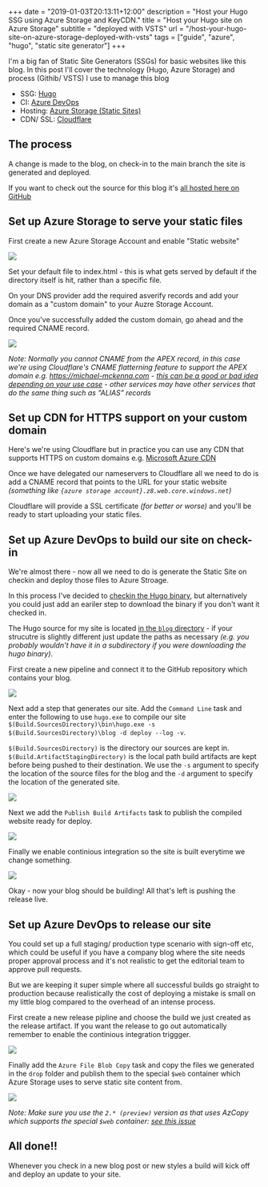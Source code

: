 +++
date = "2019-01-03T20:13:11+12:00"
description = "Host your Hugo SSG using Azure Storage and KeyCDN."
title = "Host your Hugo site on Azure Storage"
subtitle = "deployed with VSTS"
url = "/host-your-hugo-site-on-azure-storage-deployed-with-vsts"
tags = ["guide", "azure", "hugo", "static site generator"]
+++

I'm a big fan of Static Site Generators (SSGs) for basic websites like this blog. In this post I'll cover the technology (Hugo, Azure Storage) and process (Githib/ VSTS) I use to manage this blog

* SSG: [Hugo](https://gohugo.io/)
* CI: [Azure DevOps](https://visualstudio.microsoft.com/team-services/)
* Hosting: [Azure Storage (Static Sites)](https://docs.microsoft.com/en-us/azure/storage/blobs/storage-blob-static-website)
* CDN/ SSL: [Cloudflare](https://www.cloudflare.com/)

## The process

A change is made to the blog, on check-in to the main branch the site is generated and deployed.

If you want to check out the source for this blog it's [all hosted here on GitHub](https://github.com/myquay/michaelmckenna.com)

## Set up Azure Storage to serve your static files

First create a new Azure Storage Account and enable "Static website"

![](/images/azure-static-site.png)

Set your default file to index.html - this is what gets served by default if the directory itself is hit, rather than a specific file.

On your DNS provider add the required asverify records and add your domain as a "custom domain" to your Auzre Storage Account.

Once you've successfully added the custom domain, go ahead and the required CNAME record.

![](/images/azure-static-site-custom-domain.png)

_Note: Normally you cannot CNAME from the APEX record, in this case we're using Cloudflare's CNAME flatterning feature to support the APEX domain e.g. https://michael-mckenna.com - [this can be a good or bad idea depending on your use case](/should-i-use-www-or-not/) - other services may have other services that do the same thing such as "ALIAS" records_

## Set up CDN for HTTPS support on your custom domain

Here's we're using Cloudflare but in practice you can use any CDN that supports HTTPS on custom domains e.g. [Microsoft Azure CDN](https://docs.microsoft.com/en-us/azure/storage/blobs/storage-https-custom-domain-cdn)

Once we have delegated our nameservers to Cloudflare all we need to do is add a CNAME record that points to the URL for your static website _(something like `{azure storage account}.z8.web.core.windows.net`)_

Cloudflare will provide a SSL certificate _(for better or worse)_ and you'll be ready to start uploading your static files.

## Set up Azure DevOps to build our site on check-in

We're almost there - now all we need to do is generate the Static Site on checkin and deploy those files to Azure Stroage.

In this process I've decided to [checkin the Hugo binary](https://github.com/myquay/michaelmckenna.com/tree/master/bin), but alternatively you could just add an eariler step to download the binary if you don't want it checked in.

The Hugo source for my site is located [in the `blog` directory](https://github.com/myquay/michaelmckenna.com/tree/master/blog) - if your strucutre is slightly different just update the paths as necessary _(e.g. you probably wouldn't have it in a subdirectory if you were downloading the hugo binary)_.

First create a new pipeline and connect it to the GitHub repository which contains your blog.

![](/images/azure-devops-pipeline.png)

Next add a step that generates our site. Add the `Command Line` task and enter the following to use `hugo.exe` to compile our site `$(Build.SourcesDirectory)\bin\hugo.exe -s $(Build.SourcesDirectory)\blog -d deploy --log -v`.

`$(Build.SourcesDirectory)` is the directory our sources are kept in. `$(Build.ArtifactStagingDirectory)` is the local path build artifacts are kept before being pushed to their destination. We use the `-s` argument to specify the location of the source files for the blog and the `-d` argument to specify the location of the generated site.

![](/images/azure-static-site-vsts-step-one.png)

Next we add the `Publish Build Artifacts` task to publish the compiled website ready for deploy.

![](/images/azure-static-site-vsts-step-two.png)

Finally we enable continious integration so the site is built everytime we change something.

![](/images/azure-static-site-vsts-step-three.png)

Okay - now your blog should be building! All that's left is pushing the release live.

## Set up Azure DevOps to release our site

You could set up a full staging/ production type scenario with sign-off etc, which could be useful if you have a company blog where the site needs proper approval process and it's not realistic to get the editorial team to approve pull requests. 

But we are keeping it super simple where all successful builds go straight to production because realistically the cost of deploying a mistake is small on my little blog compared to the overhead of an intense process.

First create a new release pipline and choose the build we just created as the release artifact. If you want the release to go out automatically remember to enable the continious integration triggger.

![](/images/azure-static-site-vsts-step-four.png)

Finally add the `Azure File Blob Copy` task and copy the files we generated in the `drop` folder and publish them to the special `$web` container which Azure Storage uses to serve static site content from.

![](/images/azure-static-site-vsts-step-five.png)

_Note: Make sure you use the `2.* (preview)` version as that uses AzCopy which supports the special `$web` container: [see this issue](https://github.com/Microsoft/azure-pipelines-tasks/issues/7611)_

## All done!!

Whenever you check in a new blog post or new styles a build will kick off and deploy an update to your site.







